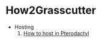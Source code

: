 # How2Grasscutter
- Hosting
  1. [How to host in Pterodactyl](../../blob/main/hosting/pterodactyl.md)
